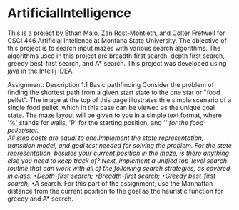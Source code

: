 # ArtificialIntelligence
This is a project by Ethan Malo, Zan Rost-Montieth, and Colter Fretwell for CSCI 446 Artificial Intellence at Montana State University.
The objective of this project is to search input mazes with various search algorithms.
The algorithms used in this project are breadth first search, depth first search, greedy best-first search, and A* search.
This project was developed using java in the Intellij IDEA.

Assignment:
Description
1.1 Basic pathfinding
Consider the problem of finding the shortest path from a given start state to the one star or "food pellet". 
The image at the top of this page illustrates th e simple scenario of a single food pellet, which in this case can be viewed as the unique goal state. 
The maze layout will be given to you in a simple text format, where '%' stands for walls, 'P' for the starting position, and '*' for the food pellet/star.  
All step costs are equal to one.Implement the state representation, transition model, and goal test needed for solving the problem. 
For the state representation, besides your current position in the maze, is there anything else you need to keep track of? 
Next, implement a unified top-level search routine that can work with all of the following search strategies, as covered in class:
•Depth-first search;
•Breadth-first search;
•Greedy best-first search;
•A* search.
For this part of the assignment, use the Manhattan distance from the current position to the goal as the heuristic function for greedy and A* search.
